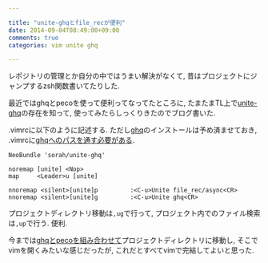 ```yaml
---

title: "unite-ghqとfile_recが便利"
date: 2014-09-04T08:49:00+09:00
comments: true
categories: vim unite ghq

---
```


レポジトリの管理とか自分の中ではうまい解決がなくて, 昔はプロジェクトにジャンプするzsh関数書いてたりした.


最近ではghqとpecoを使って便利ってなってたところに, たまたまTL上で[unite-ghq](https://github.com/sorah/unite-ghq)の存在を知って, 使ってみたらしっくりきたのでブログ書いた.


.vimrcに以下のように記述する. ただし[ghq](https://github.com/motemen/ghq)のインストールは予め済ませておき, .vimrcに[ghqへのパスを通す必要がある](https://github.com/sorah/unite-ghq/issues/1).

```vim
NeoBundle 'sorah/unite-ghq'

noremap [unite] <Nop>
map     <Leader>u [unite]

nnoremap <silent>[unite]p         :<C-u>Unite file_rec/async<CR>
nnoremap <silent>[unite]g         :<C-u>Unite ghq<CR>
```

プロジェクトディレクトリ移動は`,ug`で行って, プロジェクト内でのファイル検索は`,up`で行う. 便利.


今までは[ghqとpecoを組み合わせて](https://github.com/yucchiy/dotfiles/blob/master/zsh/zsh/sources/peco/src.zsh)プロジェクトディレクトリに移動し, そこでvimを開くみたいな感じだったが, これだとすべてvimで完結してよいと思った.
